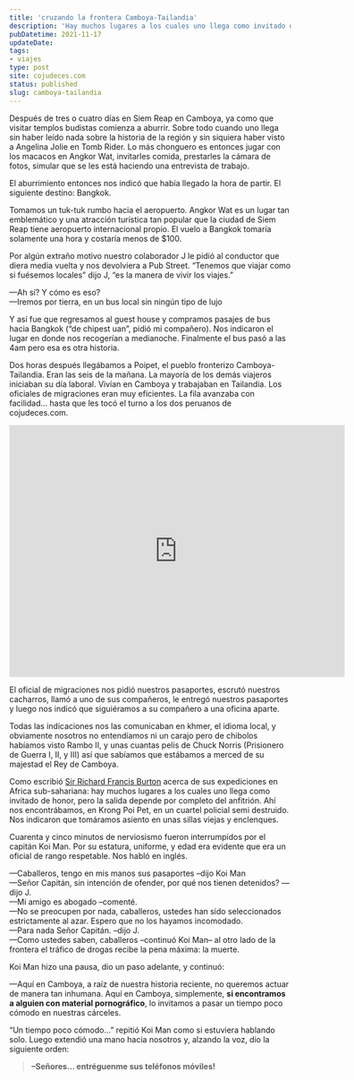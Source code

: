 ```yaml
---
title: 'cruzando la frontera Camboya-Tailandia'
description: 'Hay muchos lugares a los cuales uno llega como invitado de honor, pero la salida depende por completo del anfitrión.'
pubDatetime: 2021-11-17
updateDate: 
tags: 
- viajes
type: post
site: cojudeces.com
status: published
slug: camboya-tailandia 
---
```

Después de tres o cuatro días en Siem Reap en Camboya, ya como que visitar templos budistas comienza a aburrir. Sobre todo cuando uno llega sin haber leído nada sobre la historia de la región y sin siquiera haber visto a Angelina Jolie en Tomb Rider. Lo más chonguero es entonces jugar con los macacos en Angkor Wat, invitarles comida, prestarles la cámara de fotos, simular que se les está haciendo una entrevista de trabajo.

El aburrimiento entonces nos indicó que había llegado la hora de partir. El siguiente destino: Bangkok.

Tomamos un tuk-tuk rumbo hacia el aeropuerto. Angkor Wat es un lugar tan emblemático y una atracción turística tan popular que la ciudad de Siem Reap tiene aeropuerto internacional propio. El vuelo a Bangkok tomaría solamente una hora y costaría menos de $100.

Por algún extraño motivo nuestro colaborador J le pidió al conductor que diera media vuelta y nos devolviera a Pub Street. “Tenemos que viajar como si fuésemos locales” dijo J, “es la manera de vivir los viajes.”

—Ah sí? Y cómo es eso?  
—Iremos por tierra, en un bus local sin ningún tipo de lujo

Y así fue que regresamos al guest house y compramos pasajes de bus hacia Bangkok (“de chipest uan”, pidió mi compañero). Nos indicaron el lugar en donde nos recogerían a medianoche. Finalmente el bus pasó a las 4am pero esa es otra historia.

Dos horas después llegábamos a Poipet, el pueblo fronterizo Camboya-Tailandia. Eran las seis de la mañana. La mayoría de los demás viajeros iniciaban su día laboral. Vivían en Camboya y trabajaban en Tailandia. Los oficiales de migraciones eran muy eficientes. La fila avanzaba con facilidad… hasta que les tocó el turno a los dos peruanos de cojudeces.com.

<iframe src="https://www.google.com/maps/embed?pb=!1m28!1m12!1m3!1d2034861.5842892134!2d100.85953230338666!3d13.573011246048404!2m3!1f0!2f0!3f0!3m2!1i1024!2i768!4f13.1!4m13!3e0!4m5!1s0x3110169a8c91a879%3A0xa940aaf93ee5bbfa!2sKrong%20Siem%20Reap%2C%20Cambodia!3m2!1d13.3632533!2d103.856403!4m5!1s0x311d6032280d61f3%3A0x10100b25de24820!2sBangkok%2C%20Thailand!3m2!1d13.7563309!2d100.5017651!5e1!3m2!1sen!2sus!4v1726201677170!5m2!1sen!2sus" width="600" height="450" style="border:0;" allowfullscreen="" loading="lazy" referrerpolicy="no-referrer-when-downgrade"></iframe>

El oficial de migraciones nos pidió nuestros pasaportes, escrutó nuestros cacharros, llamó a uno de sus compañeros, le entregó nuestros pasaportes y luego nos indicó que siguiéramos a su compañero a una oficina aparte.

Todas las indicaciones nos las comunicaban en khmer, el idioma local, y obviamente nosotros no entendíamos ni un carajo pero de chibolos habíamos visto Rambo II, y unas cuantas pelis de Chuck Norris (Prisionero de Guerra I, II, y III) así que sabíamos que estábamos a merced de su majestad el Rey de Camboya.

Como escribió [Sir Richard Francis Burton](https://en.wikipedia.org/wiki/Richard_Francis_Burton?ref=cojudeces.com) acerca de sus expediciones en Africa sub-sahariana: hay muchos lugares a los cuales uno llega como invitado de honor, pero la salida depende por completo del anfitrión. Ahí nos encontrábamos, en Krong Poi Pet, en un cuartel policial semi destruido. Nos indicaron que tomáramos asiento en unas sillas viejas y enclenques.

Cuarenta y cinco minutos de nerviosismo fueron interrumpidos por el capitán Koi Man. Por su estatura, uniforme, y edad era evidente que era un oficial de rango respetable. Nos habló en inglés.

—Caballeros, tengo en mis manos sus pasaportes –dijo Koi Man  
—Señor Capitán, sin intención de ofender, por qué nos tienen detenidos? —dijo J.  
—Mi amigo es abogado –comenté.  
—No se preocupen por nada, caballeros, ustedes han sido seleccionados estrictamente al azar. Espero que no los hayamos incomodado.  
—Para nada Señor Capitán. –dijo J.  
—Como ustedes saben, caballeros –continuó Koi Man– al otro lado de la frontera el tráfico de drogas recibe la pena máxima: la muerte.

Koi Man hizo una pausa, dio un paso adelante, y continuó:

—Aquí en Camboya, a raíz de nuestra historia reciente, no queremos actuar de manera tan inhumana. Aquí en Camboya, simplemente, **si encontramos a alguien con material pornográfico**, lo invitamos a pasar un tiempo poco cómodo en nuestras cárceles.

“Un tiempo poco cómodo...” repitió Koi Man como si estuviera hablando solo. Luego extendió una mano hacia nosotros y, alzando la voz, dio la siguiente orden:

> **–Señores... entréguenme sus teléfonos móviles!**